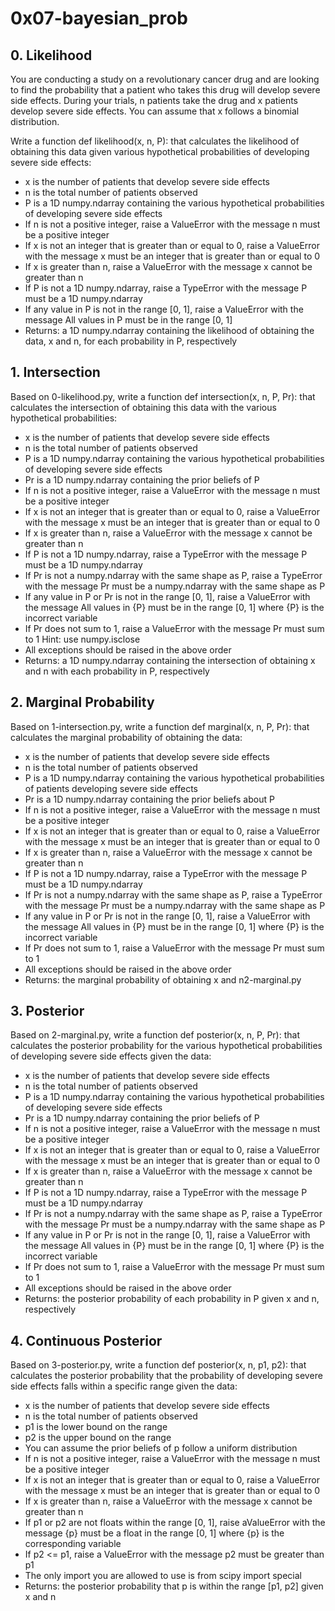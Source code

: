 # 0x07-bayesian_prob

## 0. Likelihood
You are conducting a study on a revolutionary cancer drug and are looking to find the probability that a patient who takes this drug will develop severe side effects. During your trials, n patients take the drug and x patients develop severe side effects. You can assume that x follows a binomial distribution.

Write a function def likelihood(x, n, P): that calculates the likelihood of obtaining this data given various hypothetical probabilities of developing severe side effects:

- x is the number of patients that develop severe side effects
- n is the total number of patients observed
- P is a 1D numpy.ndarray containing the various hypothetical probabilities of developing severe side effects
- If n is not a positive integer, raise a ValueError with the message n must be a positive integer
- If x is not an integer that is greater than or equal to 0, raise a ValueError with the message x must be an integer that is greater than or equal to 0
- If x is greater than n, raise a ValueError with the message x cannot be greater than n
- If P is not a 1D numpy.ndarray, raise a TypeError with the message P must be a 1D numpy.ndarray
- If any value in P is not in the range [0, 1], raise a ValueError with the message All values in P must be in the range [0, 1]
- Returns: a 1D numpy.ndarray containing the likelihood of obtaining the data, x and n, for each probability in P, respectively

## 1. Intersection
Based on 0-likelihood.py, write a function def intersection(x, n, P, Pr): that calculates the intersection of obtaining this data with the various hypothetical probabilities:

- x is the number of patients that develop severe side effects
- n is the total number of patients observed
- P is a 1D numpy.ndarray containing the various hypothetical probabilities of developing severe side effects
- Pr is a 1D numpy.ndarray containing the prior beliefs of P
- If n is not a positive integer, raise a ValueError with the message n must be a positive integer
- If x is not an integer that is greater than or equal to 0, raise a ValueError with the message x must be an integer that is greater than or equal to 0
- If x is greater than n, raise a ValueError with the message x cannot be greater than n
- If P is not a 1D numpy.ndarray, raise a TypeError with the message P must be a 1D numpy.ndarray
- If Pr is not a numpy.ndarray with the same shape as P, raise a TypeError with the message Pr must be a numpy.ndarray with the same shape as P
- If any value in P or Pr is not in the range [0, 1], raise a ValueError with the message All values in {P} must be in the range [0, 1] where {P} is the incorrect variable
- If Pr does not sum to 1, raise a ValueError with the message Pr must sum to 1 Hint: use numpy.isclose
- All exceptions should be raised in the above order
- Returns: a 1D numpy.ndarray containing the intersection of obtaining x and n with each probability in P, respectively

## 2. Marginal Probability
Based on 1-intersection.py, write a function def marginal(x, n, P, Pr): that calculates the marginal probability of obtaining the data:

- x is the number of patients that develop severe side effects
- n is the total number of patients observed
- P is a 1D numpy.ndarray containing the various hypothetical probabilities of patients developing severe side effects
- Pr is a 1D numpy.ndarray containing the prior beliefs about P
- If n is not a positive integer, raise a ValueError with the message n must be a positive integer
- If x is not an integer that is greater than or equal to 0, raise a ValueError with the message x must be an integer that is greater than or equal to 0
- If x is greater than n, raise a ValueError with the message x cannot be greater than n
- If P is not a 1D numpy.ndarray, raise a TypeError with the message P must be a 1D numpy.ndarray
- If Pr is not a numpy.ndarray with the same shape as P, raise a TypeError with the message Pr must be a numpy.ndarray with the same shape as P
- If any value in P or Pr is not in the range [0, 1], raise a ValueError with the message All values in {P} must be in the range [0, 1] where {P} is the incorrect variable
- If Pr does not sum to 1, raise a ValueError with the message Pr must sum to 1
- All exceptions should be raised in the above order
- Returns: the marginal probability of obtaining x and n2-marginal.py

## 3. Posterior
Based on 2-marginal.py, write a function def posterior(x, n, P, Pr): that calculates the posterior probability for the various hypothetical probabilities of developing severe side effects given the data:

- x is the number of patients that develop severe side effects
- n is the total number of patients observed
- P is a 1D numpy.ndarray containing the various hypothetical probabilities of developing severe side effects
- Pr is a 1D numpy.ndarray containing the prior beliefs of P
- If n is not a positive integer, raise a ValueError with the message n must be a positive integer
- If x is not an integer that is greater than or equal to 0, raise a ValueError with the message x must be an integer that is greater than or equal to 0
- If x is greater than n, raise a ValueError with the message x cannot be greater than n
- If P is not a 1D numpy.ndarray, raise a TypeError with the message P must be a 1D numpy.ndarray
- If Pr is not a numpy.ndarray with the same shape as P, raise a TypeError with the message Pr must be a numpy.ndarray with the same shape as P
- If any value in P or Pr is not in the range [0, 1], raise a ValueError with the message All values in {P} must be in the range [0, 1] where {P} is the incorrect variable
- If Pr does not sum to 1, raise a ValueError with the message Pr must sum to 1
- All exceptions should be raised in the above order
- Returns: the posterior probability of each probability in P given x and n, respectively

## 4. Continuous Posterior
Based on 3-posterior.py, write a function def posterior(x, n, p1, p2): that calculates the posterior probability that the probability of developing severe side effects falls within a specific range given the data:

- x is the number of patients that develop severe side effects
- n is the total number of patients observed
- p1 is the lower bound on the range
- p2 is the upper bound on the range
- You can assume the prior beliefs of p follow a uniform distribution
- If n is not a positive integer, raise a ValueError with the message n must be a positive integer
- If x is not an integer that is greater than or equal to 0, raise a ValueError with the message x must be an integer that is greater than or equal to 0
- If x is greater than n, raise a ValueError with the message x cannot be greater than n
- If p1 or p2 are not floats within the range [0, 1], raise aValueError with the message {p} must be a float in the range [0, 1] where {p} is the corresponding variable
- If p2 <= p1, raise a ValueError with the message p2 must be greater than p1
- The only import you are allowed to use is from scipy import special
- Returns: the posterior probability that p is within the range [p1, p2] given x and n
